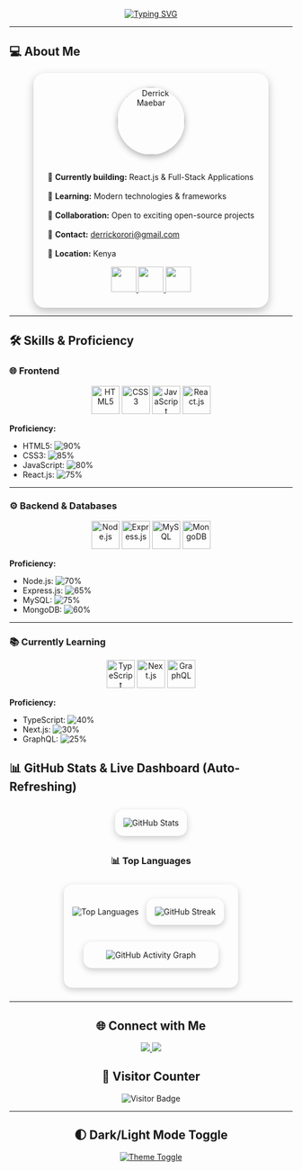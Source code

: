 <!-- Animated Typing Banner -->
<p align="center">
  <a href="https://github.com/derrick-maebar">
    <img src="https://readme-typing-svg.herokuapp.com?font=Fira+Code&weight=600&size=28&pause=1000&color=00FFCC&center=true&width=600&lines=Hi+there!+I'm+Derrick+Maebar;Full-Stack+Developer;Open-Source+Enthusiast" alt="Typing SVG"/>
  </a>
</p>

---

## 💻 About Me

<div align="center">

  <div style="display:inline-block; padding:25px; border-radius:20px; box-shadow:0 6px 16px rgba(0,0,0,0.25); background:rgba(255,255,255,0.05); text-align:left; max-width:500px;">

  <!-- Profile Image -->
  <div align="center">
    <img src="https://github.com/derrick-maebar.png" alt="Derrick Maebar" width="120" style="border-radius:50%; box-shadow:0 4px 12px rgba(0,0,0,0.3);" />
  </div>

  <br/>

  <p>
    🚀 <b>Currently building:</b> React.js & Full-Stack Applications <br><br>
    🌱 <b>Learning:</b> Modern technologies & frameworks <br><br>
    🤝 <b>Collaboration:</b> Open to exciting open-source projects <br><br>
    📧 <b>Contact:</b> <a href="mailto:derrickorori@gmail.com">derrickorori@gmail.com</a> <br><br>
    📍 <b>Location:</b> Kenya
  </p>

  <!-- Social Hover GIF Icons -->
  <div align="center" style="margin-top:15px;">
    <a href="https://www.linkedin.com/in/derrick-maebar" target="_blank">
      <img src="https://raw.githubusercontent.com/derrick-maebar/icons/main/linkedin-hover.gif" width="45" height="45" />
    </a>
    <a href="https://twitter.com/derrickmaebar" target="_blank">
      <img src="https://raw.githubusercontent.com/derrick-maebar/icons/main/twitter-hover.gif" width="45" height="45" />
    </a>
    <a href="https://github.com/derrick-maebar" target="_blank">
      <img src="https://raw.githubusercontent.com/derrick-maebar/icons/main/github-hover.gif" width="45" height="45" />
    </a>
  </div>

  </div>

</div>


---

## 🛠 Skills & Proficiency

### 🌐 Frontend
<p align="center">
  <img src="https://cdn.jsdelivr.net/gh/devicons/devicon/icons/html5/html5-original.svg" width="50" title="HTML5"/>
  <img src="https://cdn.jsdelivr.net/gh/devicons/devicon/icons/css3/css3-original.svg" width="50" title="CSS3"/>
  <img src="https://cdn.jsdelivr.net/gh/devicons/devicon/icons/javascript/javascript-original.svg" width="50" title="JavaScript"/>
  <img src="https://cdn.jsdelivr.net/gh/devicons/devicon/icons/react/react-original.svg" width="50" title="React.js"/>
</p>

**Proficiency:**  
- HTML5: ![90%](https://svg-badge.vercel.app/api/progress?value=90&color=E34F26&animation=fill)  
- CSS3: ![85%](https://svg-badge.vercel.app/api/progress?value=85&color=1572B6&animation=fill)  
- JavaScript: ![80%](https://svg-badge.vercel.app/api/progress?value=80&color=F7DF1E&animation=fill)  
- React.js: ![75%](https://svg-badge.vercel.app/api/progress?value=75&color=61DAFB&animation=fill)  

---

### ⚙️ Backend & Databases
<p align="center">
  <img src="https://cdn.jsdelivr.net/gh/devicons/devicon/icons/nodejs/nodejs-original.svg" width="50" title="Node.js"/>
  <img src="https://cdn.jsdelivr.net/gh/devicons/devicon/icons/express/express-original.svg" width="50" title="Express.js"/>
  <img src="https://cdn.jsdelivr.net/gh/devicons/devicon/icons/mysql/mysql-original.svg" width="50" title="MySQL"/>
  <img src="https://cdn.jsdelivr.net/gh/devicons/devicon/icons/mongodb/mongodb-original.svg" width="50" title="MongoDB"/>
</p>

**Proficiency:**  
- Node.js: ![70%](https://svg-badge.vercel.app/api/progress?value=70&color=339933&animation=fill)  
- Express.js: ![65%](https://svg-badge.vercel.app/api/progress?value=65&color=000000&animation=fill)  
- MySQL: ![75%](https://svg-badge.vercel.app/api/progress?value=75&color=4479A1&animation=fill)  
- MongoDB: ![60%](https://svg-badge.vercel.app/api/progress?value=60&color=47A248&animation=fill)  

---

### 📚 Currently Learning
<p align="center">
  <img src="https://cdn.jsdelivr.net/gh/devicons/devicon/icons/typescript/typescript-original.svg" width="50" title="TypeScript"/>
  <img src="https://cdn.jsdelivr.net/gh/devicons/devicon/icons/nextjs/nextjs-original.svg" width="50" title="Next.js"/>
  <img src="https://cdn.jsdelivr.net/gh/devicons/devicon/icons/graphql/graphql-plain.svg" width="50" title="GraphQL"/>
</p>

**Proficiency:**  
- TypeScript: ![40%](https://svg-badge.vercel.app/api/progress?value=40&color=3178C6&animation=fill)  
- Next.js: ![30%](https://svg-badge.vercel.app/api/progress?value=30&color=000000&animation=fill)  
- GraphQL: ![25%](https://svg-badge.vercel.app/api/progress?value=25&color=E10098&animation=fill)  


</div>


## 📊 GitHub Stats & Live Dashboard (Auto-Refreshing)

<div align="center">

  <!-- Stats Card -->
  <div style="display: inline-block; margin: 10px; padding: 15px; border-radius: 15px; box-shadow: 0 4px 12px rgba(0,0,0,0.2); background: transparent;">
    <picture>
      <source srcset="https://github-readme-stats.vercel.app/api?username=derrick-maebar&show_icons=true&theme=radical&count_private=true&hide_border=true&cache_seconds=1800" media="(prefers-color-scheme: dark)" />
      <source srcset="https://github-readme-stats.vercel.app/api?username=derrick-maebar&show_icons=true&theme=default&count_private=true&hide_border=true&cache_seconds=1800" media="(prefers-color-scheme: light)" />
      <img src="https://github-readme-stats.vercel.app/api?username=derrick-maebar&show_icons=true" alt="GitHub Stats"/>
    </picture>
  </div>

  <!-- 📊 Top Languages -->
  <h3>📊 Top Languages</h3>
  <div style="display: inline-block; margin: 10px; padding: 15px; border-radius: 15px; box-shadow: 0 4px 12px rgba(0,0,0,0.2); background: transparent;">
    <picture>
      <source srcset="https://github-readme-stats.vercel.app/api/top-langs/?username=derrick-maebar&layout=compact&theme=radical&hide_border=true&cache_seconds=1800" media="(prefers-color-scheme: dark)" />
      <source srcset="https://github-readme-stats.vercel.app/api/top-langs/?username=derrick-maebar&layout=compact&theme=default&hide_border=true&cache_seconds=1800" media="(prefers-color-scheme: light)" />
      <img src="https://github-readme-stats.vercel.app/api/top-langs/?username=derrick-maebar&layout=compact" alt="Top Languages"/>
    </picture>

  <!-- Streak Card -->
  <div style="display: inline-block; margin: 10px; padding: 15px; border-radius: 15px; box-shadow: 0 4px 12px rgba(0,0,0,0.2); background: transparent;">
    <picture>
      <source srcset="https://github-readme-streak-stats.herokuapp.com/?user=derrick-maebar&theme=radical&hide_border=true" media="(prefers-color-scheme: dark)" />
      <source srcset="https://github-readme-streak-stats.herokuapp.com/?user=derrick-maebar&theme=default&hide_border=true" media="(prefers-color-scheme: light)" />
      <img src="https://github-readme-streak-stats.herokuapp.com/?user=derrick-maebar" alt="GitHub Streak"/>
    </picture>
  </div>

  <!-- Activity Graph Card -->
  <div style="margin: 20px; padding: 15px; border-radius: 15px; box-shadow: 0 4px 12px rgba(0,0,0,0.2); background: transparent;">
    <picture>
      <source srcset="https://github-readme-activity-graph.vercel.app/graph?username=derrick-maebar&theme=radical&hide_border=true" media="(prefers-color-scheme: dark)" />
      <source srcset="https://github-readme-activity-graph.vercel.app/graph?username=derrick-maebar&theme=github-light&hide_border=true" media="(prefers-color-scheme: light)" />
      <img src="https://github-readme-activity-graph.vercel.app/graph?username=derrick-maebar" alt="GitHub Activity Graph"/>
    </picture>
  </div>

</div>



---
## 🌐 Connect with Me
<p align="center">
  <a href="https://www.linkedin.com/in/derrick-maebar">
    <img src="https://img.shields.io/badge/LinkedIn-0077B5?style=for-the-badge&logo=linkedin&logoColor=white" class="hover-bounce"/>
  </a>
  <a href="https://twitter.com/derrickmaebar">
    <img src="https://img.shields.io/badge/Twitter-1DA1F2?style=for-the-badge&logo=twitter&logoColor=white" class="hover-bounce"/>
  </a>
</p>


## 👀 Visitor Counter
<p align="center">
  <img src="https://visitor-badge.laobi.icu/badge?page_id=derrick-maebar" alt="Visitor Badge"/>
</p>

---

## 🌓 Dark/Light Mode Toggle
<p align="center">
  <a href="https://github.com/derrick-maebar">
    <img src="https://img.shields.io/badge/Theme-Dark/Light-000?style=for-the-badge&logo=github" alt="Theme Toggle"/>
  </a>
</p>
